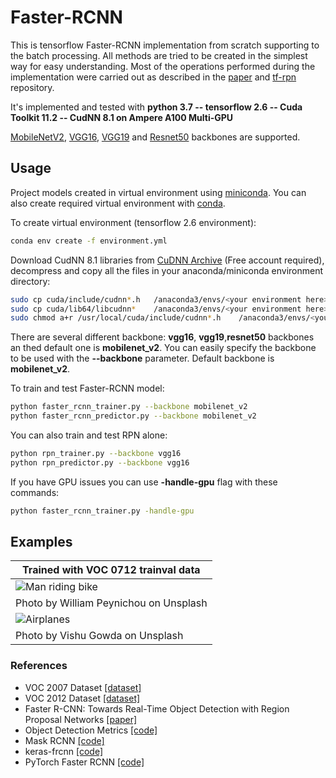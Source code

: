 # Faster-RCNN

This is tensorflow Faster-RCNN implementation from scratch supporting to the batch processing.
All methods are tried to be created in the simplest way for easy understanding.
Most of the operations performed during the implementation were carried out as described in the [paper](https://arxiv.org/abs/1506.01497) and [tf-rpn](https://github.com/FurkanOM/tf-rpn) repository.

It's implemented and tested with **python 3.7 -- tensorflow 2.6 -- Cuda Toolkit 11.2 -- CudNN 8.1 on Ampere A100 Multi-GPU**

[MobileNetV2](https://www.tensorflow.org/api_docs/python/tf/keras/applications/MobileNetV2), [VGG16](https://www.tensorflow.org/api_docs/python/tf/keras/applications/VGG16), [VGG19](https://www.tensorflow.org/api_docs/python/tf/keras/applications/vgg19/VGG19) and [Resnet50](https://www.tensorflow.org/api_docs/python/tf/keras/applications/resnet50/ResNet50) backbones are supported.

## Usage

Project models created in virtual environment using [miniconda](https://docs.conda.io/en/latest/miniconda.html).
You can also create required virtual environment with [conda](https://docs.conda.io/projects/conda/en/latest/user-guide/tasks/manage-environments.html#creating-an-environment-from-an-environment-yml-file).

To create virtual environment (tensorflow 2.6 environment):

```sh
conda env create -f environment.yml
```
Download CudNN 8.1 libraries from [CuDNN Archive](https://developer.nvidia.com/rdp/cudnn-archive) (Free account required), decompress and copy all the files in your anaconda/miniconda environment directory:

```sh
sudo cp cuda/include/cudnn*.h   /anaconda3/envs/<your environment here>/include
sudo cp cuda/lib64/libcudnn*    /anaconda3/envs/<your environment here>/lib
sudo chmod a+r /usr/local/cuda/include/cudnn*.h    /anaconda3/envs/<your environment here>/lib/libcudnn*
```

There are several different backbone: **vgg16**, **vgg19**,**resnet50** backbones an thed default one is **mobilenet_v2**.
You can easily specify the backbone to be used with the **--backbone** parameter.
Default backbone is **mobilenet_v2**.

To train and test Faster-RCNN model:

```sh
python faster_rcnn_trainer.py --backbone mobilenet_v2
python faster_rcnn_predictor.py --backbone mobilenet_v2
```

You can also train and test RPN alone:

```sh
python rpn_trainer.py --backbone vgg16
python rpn_predictor.py --backbone vgg16
```

If you have GPU issues you can use **-handle-gpu** flag with these commands:

```sh
python faster_rcnn_trainer.py -handle-gpu
```

## Examples

| Trained with VOC 0712 trainval data |
| -------------- |
| ![Man riding bike](http://furkanomerustaoglu.com/wp-content/uploads/2020/05/man_with_bike_faster_rcnn.png) |
| Photo by William Peynichou on Unsplash |
| ![Airplanes](http://furkanomerustaoglu.com/wp-content/uploads/2020/05/planes_faster_rcnn.png) |
| Photo by Vishu Gowda on Unsplash |

### References

* VOC 2007 Dataset [[dataset]](http://www.pascal-network.org/challenges/VOC/voc2007/workshop/index.html)
* VOC 2012 Dataset [[dataset]](http://www.pascal-network.org/challenges/VOC/voc2012/workshop/index.html)
* Faster R-CNN: Towards Real-Time Object Detection with Region Proposal Networks [[paper]](https://arxiv.org/abs/1506.01497)
* Object Detection Metrics [[code]](https://github.com/rafaelpadilla/Object-Detection-Metrics)
* Mask RCNN [[code]](https://github.com/matterport/Mask_RCNN)
* keras-frcnn [[code]](https://github.com/small-yellow-duck/keras-frcnn)
* PyTorch Faster RCNN [[code]](https://github.com/rbgirshick/py-faster-rcnn)
